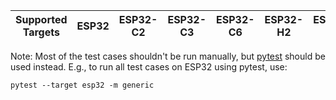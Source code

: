 | Supported Targets | ESP32 | ESP32-C2 | ESP32-C3 | ESP32-C6 | ESP32-H2 | ESP32-P4 | ESP32-S2 | ESP32-S3 | Linux |
| ----------------- | ----- | -------- | -------- | -------- | -------- | -------- | -------- | -------- | ----- |

Note: Most of the test cases shouldn't be run manually, but [pytest](https://docs.espressif.com/projects/esp-idf/en/latest/esp32/contribute/esp-idf-tests-with-pytest.html) should be used instead. E.g., to run all test cases on ESP32 using pytest, use:

```
pytest --target esp32 -m generic
```
